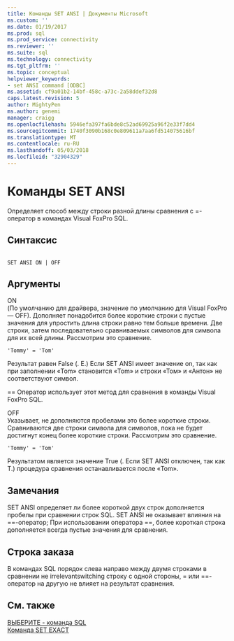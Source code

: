 ```yaml
---
title: Команды SET ANSI | Документы Microsoft
ms.custom: ''
ms.date: 01/19/2017
ms.prod: sql
ms.prod_service: connectivity
ms.reviewer: ''
ms.suite: sql
ms.technology: connectivity
ms.tgt_pltfrm: ''
ms.topic: conceptual
helpviewer_keywords:
- set ANSI command [ODBC]
ms.assetid: cf9a01b2-14bf-458c-a73c-2a58ddef32d8
caps.latest.revision: 5
author: MightyPen
ms.author: genemi
manager: craigg
ms.openlocfilehash: 5946efa397fa6bde8c52ad69925a96f2e33f7dd4
ms.sourcegitcommit: 1740f3090b168c0e809611a7aa6fd514075616bf
ms.translationtype: MT
ms.contentlocale: ru-RU
ms.lasthandoff: 05/03/2018
ms.locfileid: "32904329"
---
```

# <a name="set-ansi-command"></a>Команды SET ANSI
Определяет способ между строки разной длины сравнения с =-оператор в командах Visual FoxPro SQL.  
  
## <a name="syntax"></a>Синтаксис  
  
```  
  
SET ANSI ON | OFF  
```  
  
## <a name="arguments"></a>Аргументы  
 ON  
 (По умолчанию для драйвера, значение по умолчанию для Visual FoxPro — OFF). Дополняет понадобится более короткие строки с пустые значения для упростить длина строки равно тем больше времени. Две строки, затем последовательно сравниваемых символов для символа для их всей длины. Рассмотрим это сравнение.  
  
```  
'Tommy' = 'Tom'  
```  
  
 Результат равен False (. Е.) Если SET ANSI имеет значение on, так как при заполнении «Tom» становится «Tom» и строки «Том» и «Антон» не соответствуют символ.  
  
 == Оператор использует этот метод для сравнения в команды Visual FoxPro SQL.  
  
 OFF  
 Указывает, не дополняются пробелами это более короткие строки. Сравниваются две строки символа для символов, пока не будет достигнут конец более короткие строки. Рассмотрим это сравнение.  
  
```  
'Tommy' = 'Tom'  
```  
  
 Результатом является значение True (. Если SET ANSI отключен, так как T.) процедура сравнения останавливается после «Tom».  
  
## <a name="remarks"></a>Замечания  
 SET ANSI определяет ли более короткой двух строк дополняется пробелы при сравнении строк SQL. SET ANSI не оказывает влияния на ==-оператор; При использовании оператора ==, более короткая строка дополняется всегда пустые значения для сравнения.  
  
## <a name="string-order"></a>Строка заказа  
 В командах SQL порядок слева направо между двумя строками в сравнении не irrelevantswitching строку с одной стороны, = или ==-оператор на другую не влияет на результат сравнения.  
  
## <a name="see-also"></a>См. также  
 [ВЫБЕРИТЕ - команда SQL](../../odbc/microsoft/select-sql-command.md)   
 [Команда SET EXACT](../../odbc/microsoft/set-exact-command.md)
